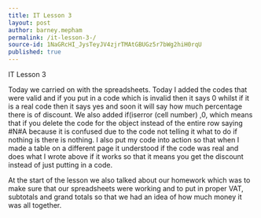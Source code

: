 ```yaml
---
title: IT Lesson 3 
layout: post
author: barney.mepham
permalink: /it-lesson-3-/
source-id: 1NaGRcHI_JysTeyJV4zjrTMAtGBUGz5r7bWg2hiH0rqU
published: true
---
```

IT Lesson 3

Today we carried on with the spreadsheets. Today I added the codes that were valid and if you put in a code which is invalid then it says 0 whilst if it is a real code then it says yes and soon it will say how much percentage there is of discount.  We also added if(iserror (cell number) ,0, which means that if you delete the code for the object instead of the entire row saying #N#A because it is confused due to the code not telling it what to do if nothing is there is nothing. I also put my code into action so that when I made a table on a different page it understood if the code was real and does what I wrote above if it works so that it means you get the discount instead of just putting in a code.

At the start of the lesson we also talked about our homework which was to make sure that our spreadsheets were working and to put in proper VAT, subtotals and grand totals so that we had an idea of how much money it was all together.

